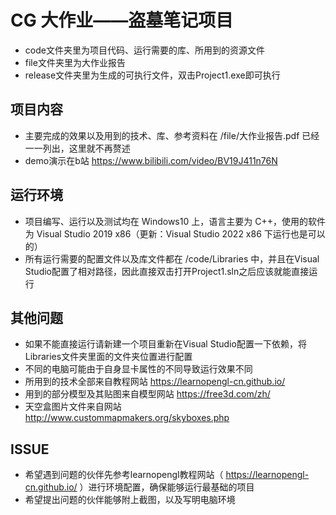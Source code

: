 # CG 大作业——盗墓笔记项目

- code文件夹里为项目代码、运行需要的库、所用到的资源文件
- file文件夹里为大作业报告
- release文件夹里为生成的可执行文件，双击Project1.exe即可执行

## 项目内容

- 主要完成的效果以及用到的技术、库、参考资料在 /file/大作业报告.pdf 已经一一列出，这里就不再赘述
- demo演示在b站 https://www.bilibili.com/video/BV19J411n76N

## 运行环境

- 项目编写、运行以及测试均在 Windows10 上，语言主要为 C++，使用的软件为 Visual Studio 2019 x86（更新：Visual Studio 2022 x86 下运行也是可以的）
- 所有运行需要的配置文件以及库文件都在 /code/Libraries 中，并且在Visual Studio配置了相对路径，因此直接双击打开Project1.sln之后应该就能直接运行 

## 其他问题

- 如果不能直接运行请新建一个项目重新在Visual Studio配置一下依赖，将Libraries文件夹里面的文件夹位置进行配置
- 不同的电脑可能由于自身显卡属性的不同导致运行效果不同
- 所用到的技术全部来自教程网站 https://learnopengl-cn.github.io/ 
- 用到的部分模型及其贴图来自模型网站 https://free3d.com/zh/
- 天空盒图片文件来自网站 http://www.custommapmakers.org/skyboxes.php

## ISSUE

- 希望遇到问题的伙伴先参考learnopengl教程网站（ https://learnopengl-cn.github.io/ ）进行环境配置，确保能够运行最基础的项目
- 希望提出问题的伙伴能够附上截图，以及写明电脑环境
